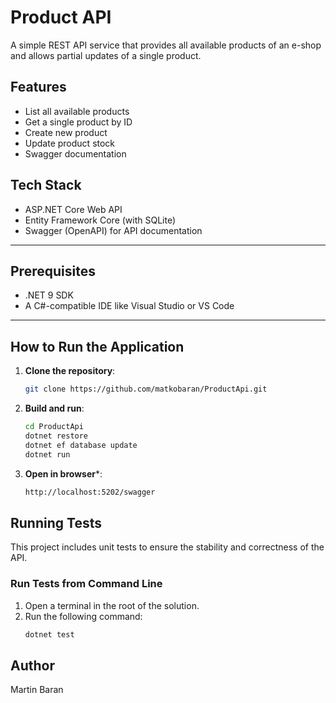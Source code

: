 ﻿# Product API

A simple REST API service that provides all available products of an e-shop and allows partial updates of a single product.

## Features

- List all available products
- Get a single product by ID
- Create new product
- Update product stock
- Swagger documentation

## Tech Stack

- ASP.NET Core Web API
- Entity Framework Core (with SQLite)
- Swagger (OpenAPI) for API documentation

---

## Prerequisites

- .NET 9 SDK
- A C#-compatible IDE like Visual Studio or VS Code

---

## How to Run the Application

1. **Clone the repository**:

   ```bash
   git clone https://github.com/matkobaran/ProductApi.git
   ```
2. **Build and run**:

   ```bash
   cd ProductApi
   dotnet restore
   dotnet ef database update
   dotnet run
   ```
3. **Open in browser***:

   ```bash
   http://localhost:5202/swagger
   ```

## Running Tests

This project includes unit tests to ensure the stability and correctness of the API.

### Run Tests from Command Line

1. Open a terminal in the root of the solution.
2. Run the following command:
	```bash
	dotnet test
	```

## Author
Martin Baran